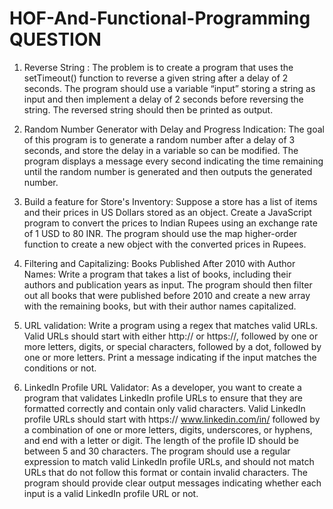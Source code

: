 # HOF-And-Functional-Programming  QUESTION 

1. Reverse String :
The problem is to create a program that uses the setTimeout() function to reverse a given string after a delay
of 2 seconds. The program should use a variable “input” storing a string as input and then implement a delay of
2 seconds before reversing the string. The reversed string should then be printed as output.

2. Random Number Generator with Delay and Progress Indication:
The goal of this program is to generate a random number after a delay of 3 seconds, and store the delay in a
variable so can be modified. The program displays a message every second indicating the time remaining
until the random number is generated and then outputs the generated number.

3. Build a feature for Store's Inventory:
Suppose a store has a list of items and their prices in US Dollars stored as an object. Create a JavaScript
program to convert the prices to Indian Rupees using an exchange rate of 1 USD to 80 INR. The program should
use the map higher-order function to create a new object with the converted prices in Rupees.

4. Filtering and Capitalizing: Books Published After 2010 with Author Names:
Write a program that takes a list of books, including their authors and publication years as input. The program
should then filter out all books that were published before 2010 and create a new array with the remaining
books, but with their author names capitalized.

5. URL validation:
Write a program using a regex that matches valid URLs. Valid URLs should start with either http:// or https://,
followed by one or more letters, digits, or special characters, followed by a dot, followed by one or more letters.
Print a message indicating if the input matches the conditions or not.

6. LinkedIn Profile URL Validator:
As a developer, you want to create a program that validates LinkedIn profile URLs to ensure that they are
formatted correctly and contain only valid characters. Valid LinkedIn profile URLs should start with https://
www.linkedin.com/in/ followed by a combination of one or more letters, digits, underscores, or hyphens, and
end with a letter or digit. The length of the profile ID should be between 5 and 30 characters.
The program should use a regular expression to match valid LinkedIn profile URLs, and should not match URLs
that do not follow this format or contain invalid characters. The program should provide clear output messages
indicating whether each input is a valid LinkedIn profile URL or not.
